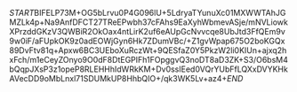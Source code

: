 $START$BIFELP73M+OG5bLrvu0P4G096lU+5LdryaTYunuXc01MXWWTAhJGMZLk4p+Na9AnfDFCT27TReEPwbh37cFAhs9EaXyhWbmevASje/mNVLiowkXPrzddGKzV3QWBiR2OkOax4ntLirK2uf6eAUpGcNvvcqe8UbJtd3FfQEm9v9w0iF/aFUpkOK9z0adEOWjGyn6Hk7ZDumVBc/+Z1gvWpap675O2boKGQx89DvFtv81q+Apxw6BC3UEboXuRczWt+9QESfaZ0Y5PkzW2li0KIUn+ajxq2hxFch/m1eCeyZOnyo9O0dF8DtEGPIFh1FOpggvQ3noDT8aD3ZK+S3/O6bsM4bQqpJXsP3z1opeP8RLEHHhIdWRkKM+Dv0ssIEed0VQrYUbFfLQXxDVYKHkAVecDD9oMbLnxl71SDUMkUP8HhbQIO+/qk3WK5Lv+az4+$END$